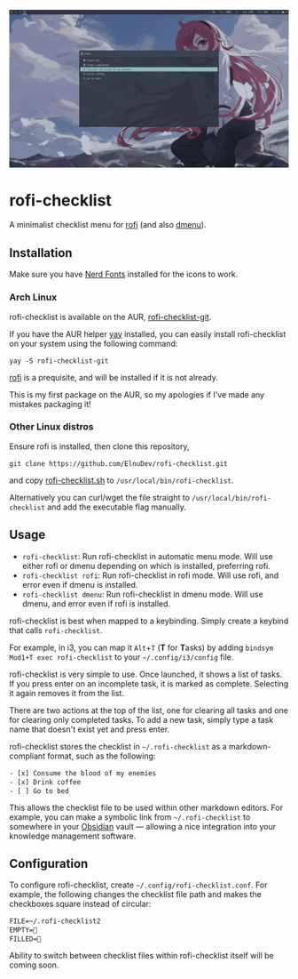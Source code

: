 ![screenshot](screenshot.png)

# rofi-checklist

A minimalist checklist menu for [rofi](/davatorium/rofi) (and also [dmenu](https://tools.suckless.org/dmenu/)).

## Installation

Make sure you have [Nerd Fonts](https://www.nerdfonts.com/) installed for the icons to work.

### Arch Linux

rofi-checklist is available on the AUR, [rofi-checklist-git](https://aur.archlinux.org/packages/rofi-checklist-git). 

If you have the AUR helper [yay](/Jguer/yay) installed, you can easily install rofi-checklist on your system using the following command:

```SH
yay -S rofi-checklist-git
```

[rofi](/davatorium/rofi) is a prequisite, and will be installed if it is not already.

This is my first package on the AUR, so my apologies if I've made any mistakes packaging it!

### Other Linux distros

Ensure rofi is installed, then clone this repository,
```SH
git clone https://github.com/ElnuDev/rofi-checklist.git
```
and copy [rofi-checklist.sh](rofi-checklist.sh) to `/usr/local/bin/rofi-checklist`.

Alternatively you can curl/wget the file straight to `/usr/local/bin/rofi-checklist` and add the executable flag manually.

## Usage

- `rofi-checklist`: Run rofi-checklist in automatic menu mode. Will use either rofi or dmenu depending on which is installed, preferring rofi.
- `rofi-checklist rofi`: Run rofi-checklist in rofi mode. Will use rofi, and error even if dmenu is installed.
- `rofi-checklist dmenu`: Run rofi-checklist in dmenu mode. Will use dmenu, and error even if rofi is installed.

rofi-checklist is best when mapped to a keybinding. Simply create a keybind that calls `rofi-checklist`.

For example, in i3, you can map it `Alt`+`T` (**T** for **T**asks) by adding `bindsym Mod1+T exec rofi-checklist` to your `~/.config/i3/config` file.

rofi-checklist is very simple to use. Once launched, it shows a list of tasks. If you press enter on an incomplete task, it is marked as complete. Selecting it again removes it from the list.

There are two actions at the top of the list, one for clearing all tasks and one for clearing only completed tasks. To add a new task, simply type a task name that doesn't exist yet and press enter.

rofi-checklist stores the checklist in `~/.rofi-checklist` as a markdown-compliant format, such as the following:

```MD
- [x] Consume the blood of my enemies
- [x] Drink coffee
- [ ] Go to bed
```

This allows the checklist file to be used within other markdown editors. For example, you can make a symbolic link from `~/.rofi-checklist` to somewhere in your [Obsidian](https://obsidian.md/) vault — allowing a nice integration into your knowledge management software.

## Configuration

To configure rofi-checklist, create `~/.config/rofi-checklist.conf`. For example, the following changes the checklist file path and makes the checkboxes square instead of circular:

```SH
FILE=~/.rofi-checklist2
EMPTY=
FILLED=
```

Ability to switch between checklist files within rofi-checklist itself will be coming soon.
